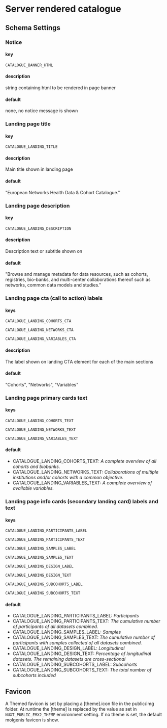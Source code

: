 # Server rendered catalogue

## Schema Settings

### Notice

#### key
```CATALOGUE_BANNER_HTML```

#### description
string containing html to be rendered in page banner 

#### default
none, no notice message is shown



### Landing page title

#### key
```CATALOGUE_LANDING_TITLE```

#### description
Main title shown in landing page

#### default
"European Networks Health Data
& Cohort Catalogue."


### Landing page description

#### key
```CATALOGUE_LANDING_DESCRIPTION```

#### description
Description text or subtitle shown on 

#### default
"Browse and manage metadata for data resources, such as cohorts, registries, bio-banks, and multi-center collaborations thereof such as networks, common data models and studies."


### Landing page cta (call to action) labels

#### keys
```CATALOGUE_LANDING_COHORTS_CTA```

```CATALOGUE_LANDING_NETWORKS_CTA```

```CATALOGUE_LANDING_VARIABLES_CTA```


#### description
The label shown on landing CTA element for each of the main sections

#### default
"Cohorts", "Networks", "Variables" 

### Landing page primary cards  text

#### keys
```CATALOGUE_LANDING_COHORTS_TEXT```

```CATALOGUE_LANDING_NETWORKS_TEXT```

```CATALOGUE_LANDING_VARIABLES_TEXT```

#### default
- CATALOGUE_LANDING_COHORTS_TEXT: *A complete overview of all cohorts and biobanks.*
- CATALOGUE_LANDING_NETWORKS_TEXT: *Collaborations of multiple institutions and/or cohorts with a common objective.*
- CATALOGUE_LANDING_VARIABLES_TEXT: *A complete overview of available variables.*

### Landing page info cards (secondary landing card) labels and text

#### keys
```CATALOGUE_LANDING_PARTICIPANTS_LABEL```

```CATALOGUE_LANDING_PARTICIPANTS_TEXT```

```CATALOGUE_LANDING_SAMPLES_LABEL```

```CATALOGUE_LANDING_SAMPLES_TEXT```

```CATALOGUE_LANDING_DESIGN_LABEL```

```CATALOGUE_LANDING_DESIGN_TEXT```

```CATALOGUE_LANDING_SUBCOHORTS_LABEL```

```CATALOGUE_LANDING_SUBCOHORTS_TEXT```


#### default
- CATALOGUE_LANDING_PARTICIPANTS_LABEL: *Participants*
- CATALOGUE_LANDING_PARTICIPANTS_TEXT: *The cumulative number of participants of all datasets combined.*
- CATALOGUE_LANDING_SAMPLES_LABEL: *Samples*
- CATALOGUE_LANDING_SAMPLES_TEXT: *The cumulative number of participants with samples collected of
        all datasets combined.*
- CATALOGUE_LANDING_DESIGN_LABEL: *Longitudinal*
- CATALOGUE_LANDING_DESIGN_TEXT: *Percentage of longitudinal datasets. The remaining datasets are
        cross-sectional*
- CATALOGUE_LANDING_SUBCOHORTS_LABEL: *Subcohorts*
- CATALOGUE_LANDING_SUBCOHORTS_TEXT: *The total number of subcohorts included*




## Favicon

A Themed favicon is set by placing a [theme].icon file in the public/img folder. At runtime the [theme] is replaced by the value as set in ```NUXT_PUBLIC_EMX2_THEME``` environment setting. If no theme is set, the default molgenis favicon is show. 

